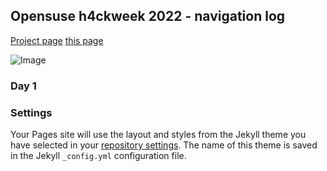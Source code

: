## Opensuse h4ckweek 2022 - navigation log

[Project page](https://hackweek.opensuse.org/projects/give-back-to-wezterm)
[this page](https://github.com/michelepagot/opensuse.hackweek.2022)

![Image](src)


### Day 1



### Settings

Your Pages site will use the layout and styles from the Jekyll theme you have selected in your [repository settings](https://github.com/michelepagot/opensuse.hackweek.2022/settings/pages). The name of this theme is saved in the Jekyll `_config.yml` configuration file.
